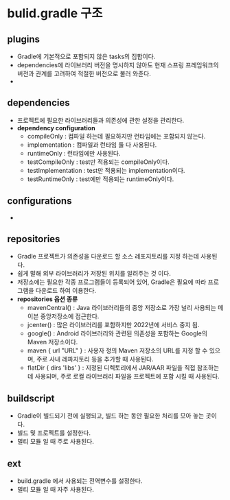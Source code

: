 # bulid.gradle 구조


## plugins
* Gradle에 기본적으로 포함되지 않은 tasks의 집합이다.
* dependencies에 라이브러리 버전을 명시하지 않아도 현재 스프링 프레임워크의 버전과 관계를 고려하여 적절한 버전으로 불러 와준다.
* 


## dependencies
* 프로젝트에 필요한 라이브러리들과 의존성에 관한 설정을 관리한다.
* **dependency configuration**
	* compileOnly : 컴파일 하는데 필요하지만 런타임에는 포함되지 않는다.
	* implementation : 컴파일과 런타임 둘 다 사용된다.
	* runtimeOnly : 런타임에만 사용된다.
	* testCompileOnly : test만 적용되는 compileOnly이다.
	* testImplementation : test만 적용되는 implementation이다.
	* testRuntimeOnly : test에만 적용되는 runtimeOnly이다.


## configurations
* 


## repositories
* Gradle 프로젝트가 의존성을 다운로드 할 소스 레포지토리를 지정 하는데 사용된다.
* 쉽게 말해 외부 라이브러리가 저장된 위치를 알려주는 것 이다.
* 저장소에는 필요한 각종 프로그램들이 등록되어 있어, Gradle은 필요에 따라 프로그램을 다운로드 하여 이용한다.
* **repositories 옵션 종류**
	* mavenCentral() : Java 라이브러리들의 중앙 저장소로 가장 널리 사용되는 메이븐 중앙저장소에 접근한다.
	* jcenter() : 많은 라이브러리를 포함하지만 2022년에 서비스 중지 됨.
	* google() : Android 라이브러리와 관련된 의존성을 포함하는 Google의 Maven 저장소이다.
	* maven { url "URL" } : 사용자 정의 Maven 저장소의 URL를 지정 할 수 있으며, 주로 사내 레파지토리 등을 추가할 때 사용된다.
	* flatDir { dirs 'libs' } : 지정된 디렉토리에서 JAR/AAR 파일을 직접 참조하는데 사용되며, 주로 로컬 라이브러리 파일을 프로젝트에 포함 시킬 때 사용된다.



## buildscript 
* Gradle이 빌드되기 전에 실행되고, 빌드 하는 동안 필요한 처리를 모아 놓는 곳이다.
* 빌드 및 프로젝트를 설정한다.
* 멀티 모듈 일 때 주로 사용된다.


## ext
*  build.gradle 에서 사용되는 전역변수를 설정한다.
* 멀티 모듈 일 때 자주 사용된다.